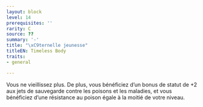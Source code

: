 ```yaml
---
layout: block
level: 14
prerequisites: ''
rarity: C
source: ??
summary: '-'
title: "\xC9ternelle jeunesse"
titleEN: Timeless Body
traits:
- general

---
```


<p>Vous ne vieillissez plus. De plus, vous bénéficiez d’un bonus de statut de +2 aux jets de sauvegarde contre les poisons et les maladies, et vous bénéficiez d’une résistance au poison égale à la moitié de votre niveau.</p>